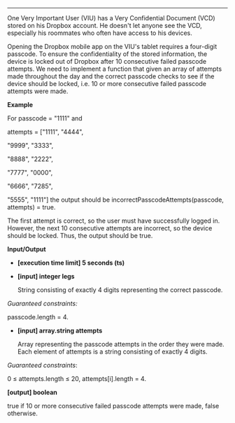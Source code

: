 ---

One Very Important User (VIU) has a Very Confidential Document (VCD) stored on his Dropbox account. He doesn't let anyone see the VCD, especially his roommates who often have access to his devices.

Opening the Dropbox mobile app on the VIU's tablet requires a four-digit passcode. To ensure the confidentiality of the stored information, the device is locked out of Dropbox after 10 consecutive failed passcode attempts. We need to implement a function that given an array of attempts made throughout the day and the correct passcode checks to see if the device should be locked, i.e. 10 or more consecutive failed passcode attempts were made.

**Example**

For
passcode = "1111" and

attempts = ["1111", "4444",

"9999", "3333",

"8888", "2222",

"7777", "0000",

"6666", "7285",

"5555", "1111"]
the output should be
incorrectPasscodeAttempts(passcode, attempts) = true.

The first attempt is correct, so the user must have successfully logged in. However, the next 10 consecutive attempts are incorrect, so the device should be locked. Thus, the output should be true.

**Input/Output**

- **[execution time limit] 5 seconds (ts)**
- **[input] integer legs**

  String consisting of exactly 4 digits representing the correct passcode.

_Guaranteed constraints:_

passcode.length = 4.

- **[input] array.string attempts**

  Array representing the passcode attempts in the order they were made. Each element of attempts is a string consisting of exactly 4 digits.

_Guaranteed constraints_:

0 ≤ attempts.length ≤ 20,
attempts[i].length = 4.

**[output] boolean**

true if 10 or more consecutive failed passcode attempts were made, false otherwise.
